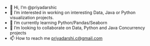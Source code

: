 - 👋 Hi, I’m @priyadarshic
- 👀 I’m interested in working on interesting Data, Java or Python visualization projects.
- 🌱 I’m currently learning Python/Pandas/Seaborn
- 💞️ I’m looking to collaborate on Data, Python and Java Concurrency projects
- 📫 How to reach me priyadarshi.c@gmail.com

<!---
priyadarshic/priyadarshic is a ✨ special ✨ repository because its `README.md` (this file) appears on your GitHub profile.
You can click the Preview link to take a look at your changes.
--->
